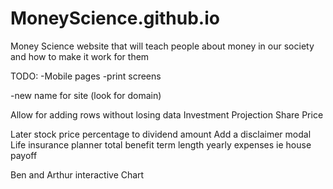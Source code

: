 # MoneyScience.github.io
Money Science website that will teach people about money in our society and how to make it work for them


TODO:
-Mobile pages
-print screens

-new name for site (look for domain)

Allow for adding rows without losing data
    Investment Projection
    Share Price

Later
stock price percentage to dividend amount
Add a disclaimer modal
Life insurance planner
    total benefit
    term length
    yearly expenses ie house payoff
    
Ben and Arthur interactive Chart
